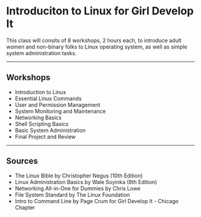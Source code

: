 # Introduciton to Linux for Girl Develop It

<p>This class will consits of 8 workshops, 2 hours each, to introduce adult women and non-binary folks to Linux operating system, as well as simple system administration tasks.</p>
<hr>

## Workshops

- Introduction to Linux
- Essential Linux Commands
- User and Permission Management
- System Monitoring and Maintenance
- Networking Basics
- Shell Scripting Basics
- Basic System Administration
- Final Project and Review

<hr>

## Sources

- The Linux Bible by Christopher Negus (10th Edition)
- Linux Administration Basics by Wale Soyinka (8th Edition)
- Networking All-in-One for Dummies by Chris Lowe
- File System Standard by The Linux Foundation
- Intro to Command Line by Page Crum for Girl Develop It - Chicago Chapter
